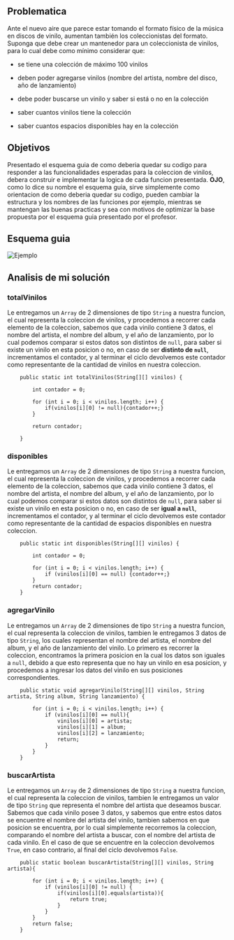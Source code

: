## Problematica

Ante el nuevo aire que parece estar tomando el formato físico de la música en discos de vinilo, aumentan también los coleccionistas del formato.
Suponga que debe crear un mantenedor para un coleccionista de vinilos, para lo cual debe como mínimo considerar que:

- se tiene una colección de máximo 100 vinilos

- deben poder agregarse vinilos (nombre del artista, nombre del disco, año de lanzamiento)

- debe poder buscarse un vinilo y saber si está o no en la colección

- saber cuantos vinilos tiene la colección

- saber cuantos espacios disponibles hay en la colección

## Objetivos

Presentado el esquema guia de como deberia quedar su codigo para responder a las funcionalidades esperadas para la coleccion de vinilos, debera construir e implementar la logica de cada funcion presentada. **OJO**, como lo dice su nombre el esquema guia, sirve simplemente como orientacion de como deberia quedar su codigo, pueden cambiar la estructura y los nombres de las funciones por ejemplo, mientras se mantengan las buenas practicas y sea con motivos de optimizar la base propuesta por el esquema guia presentado por el profesor. 

## Esquema guia
![Ejemplo](https://user-images.githubusercontent.com/68707840/226139131-0cf90afb-1896-4e7b-b0ca-129aacc47e3f.png)

## Analisis de mi solución

### totalVinilos
Le entregamos un `Array` de 2 dimensiones de tipo `String` a nuestra funcion, el cual representa la coleccion de vinilos, y procedemos a recorrer cada elemento de la coleccion, sabemos que cada vinilo contiene 3 datos, el nombre del artista, el nombre del album, y el año de lanzamiento, por lo cual podemos comparar si estos datos son distintos de `null`, para saber si existe un vinilo en esta posicion o no, en caso de ser **distinto de `null`**, incrementamos el contador, y al terminar el ciclo devolvemos este contador como representante de la cantidad de vinilos en nuestra coleccion.
```
    public static int totalVinilos(String[][] vinilos) {

        int contador = 0;

        for (int i = 0; i < vinilos.length; i++) {
            if(vinilos[i][0] != null){contador++;}
        }

        return contador;

    }
```

### disponibles
Le entregamos un `Array` de 2 dimensiones de tipo `String` a nuestra funcion, el cual representa la coleccion de vinilos, y procedemos a recorrer cada elemento de la coleccion, sabemos que cada vinilo contiene 3 datos, el nombre del artista, el nombre del album, y el año de lanzamiento, por lo cual podemos comparar si estos datos son distintos de `null`, para saber si existe un vinilo en esta posicion o no, en caso de ser **igual a `null`**, incrementamos el contador, y al terminar el ciclo devolvemos este contador como representante de la cantidad de espacios disponibles en nuestra coleccion.
```
    public static int disponibles(String[][] vinilos) {

        int contador = 0;

        for (int i = 0; i < vinilos.length; i++) {
            if (vinilos[i][0] == null) {contador++;}
        }
        return contador;
    }
```

### agregarVinilo
Le entregamos un `Array` de 2 dimensiones de tipo `String` a nuestra funcion, el cual representa la coleccion de vinilos, tambien le entregamos 3 datos de tipo `String`, los cuales representan el nombre del artista, el nombre del album, y el año de lanzamiento del vinilo. Lo primero es recorrer la coleccion, encontramos la primera posicion en la cual los datos son iguales a `null`, debido a que esto representa que no hay un vinilo en esa posicion, y procedemos a ingresar los datos del vinilo en sus posiciones correspondientes.
```
    public static void agregarVinilo(String[][] vinilos, String artista, String album, String lanzamiento) {

        for (int i = 0; i < vinilos.length; i++) {
            if (vinilos[i][0] == null){
                vinilos[i][0] = artista;
                vinilos[i][1] = album;
                vinilos[i][2] = lanzamiento;
                return;
            }
        }
    }
```

### buscarArtista
Le entregamos un `Array` de 2 dimensiones de tipo `String` a nuestra funcion, el cual representa la coleccion de vinilos, tambien le entregamos un valor de tipo `String` que representa el nombre del artista que deseamos buscar. Sabemos que cada vinilo posee 3 datos, y sabemos que entre estos datos se encuentre el nombre del artista del vinilo, tambien sabemos en que posicion se encuentra, por lo cual simplemente recorremos la coleccion, comparando el nombre del artista a buscar, con el nombre del artista de cada vinilo. En el caso de que se encuentre en la coleccion devolvemos `True`, en caso contrario, al final del ciclo devolvemos `False`.
```
    public static boolean buscarArtista(String[][] vinilos, String artista){

        for (int i = 0; i < vinilos.length; i++) {
            if (vinilos[i][0] != null) {
                if(vinilos[i][0].equals(artista)){
                    return true;
                }
            }
        }
        return false;
    }
```
